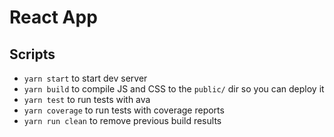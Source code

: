 # React App

## Scripts

- `yarn start` to start dev server
- `yarn build` to compile JS and CSS to the `public/` dir so you can deploy it
- `yarn test` to run tests with ava
- `yarn coverage` to run tests with coverage reports
- `yarn run clean` to remove previous build results
